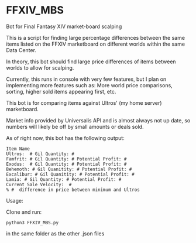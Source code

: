 # FFXIV_MBS
Bot for Final Fantasy XIV market-board scalping

This is a script for finding large percentage differences between the same items listed on the FFXIV marketboard on different worlds within the same Data Center.

In theory, this bot should find large price differences of items between worlds to allow for scalping.

Currently, this runs in console with very few features, but I plan on implementing more features such as:
More world price comparisons, sorting, higher sold items appearing first, etc.

This bot is for comparing items against Ultros' (my home server) marketboard.

Market info provided by Universalis API and is almost always not up date, so numbers will likely be off by small amounts or deals sold.

As of right now, this bot has the following output:
```
Item Name
Ultros:  # Gil Quantity: # 
Famfrit: # Gil Quantity: # Potential Profit: #
Exodus:  # Gil Quantity: # Potential Profit: #
Behemoth: # Gil Quanitity: # Potential Profit: #
Excalibur: # Gil Quanitity: # Potential Profit: #
Lamia: # Gil Quantity: # Potential Profit: #
Current Sale Velocity:  #
% #  difference in price between minimum and Ultros
```

Usage:

Clone and run:

```python3 FFXIV_MBS.py```

in the same folder as the other .json files
